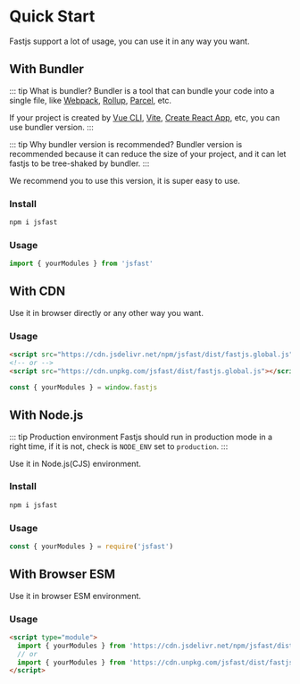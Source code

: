 # Quick Start

Fastjs support a lot of usage, you can use it in any way you want.

## With Bundler <Badge text="Recommended" />

::: tip What is bundler?
Bundler is a tool that can bundle your code into a single file, like [Webpack](https://webpack.js.org/), [Rollup](https://rollupjs.org/guide/en/), [Parcel](https://parceljs.org/), etc.

If your project is created by [Vue CLI](https://cli.vuejs.org/), [Vite](https://vitejs.dev/), [Create React App](https://create-react-app.dev/), etc, you can use bundler version.
::: 

::: tip Why bundler version is recommended?
Bundler version is recommended because it can reduce the size of your project, and it can let fastjs to be tree-shaked by bundler.
::: 

We recommend you to use this version, it is super easy to use.

### Install



```bash
npm i jsfast
```

### Usage

```js
import { yourModules } from 'jsfast'
```

## With CDN

Use it in browser directly or any other way you want.

### Usage

```html
<script src="https://cdn.jsdelivr.net/npm/jsfast/dist/fastjs.global.js"></script>
<!-- or -->
<script src="https://cdn.unpkg.com/jsfast/dist/fastjs.global.js"></script>
```

```js
const { yourModules } = window.fastjs
```

## With Node.js

::: tip Production environment
Fastjs should run in production mode in a right time, if it is not, check is `NODE_ENV` set to `production`.
::: 

Use it in Node.js(CJS) environment.

### Install

```bash
npm i jsfast
```

### Usage

```js
const { yourModules } = require('jsfast')
```

## With Browser ESM

Use it in browser ESM environment.

### Usage

```html
<script type="module">
  import { yourModules } from 'https://cdn.jsdelivr.net/npm/jsfast/dist/fastjs.esm.js'
  // or
  import { yourModules } from 'https://cdn.unpkg.com/jsfast/dist/fastjs.esm.js'
</script>
```